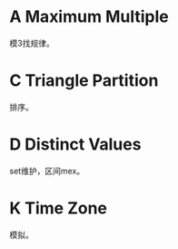 # A  Maximum Multiple

模3找规律。

# C Triangle Partition

排序。

# D  Distinct Values

set维护，区间mex。

# K Time Zone

模拟。